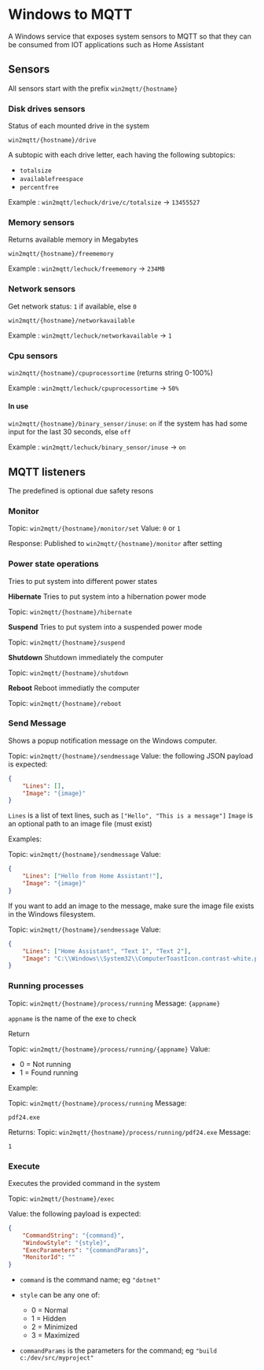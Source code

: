 # Windows to MQTT

A Windows service that exposes system sensors to MQTT so that they can be consumed from IOT applications such as Home Assistant

## Sensors

All sensors start with the prefix `win2mqtt/{hostname}`

### Disk drives sensors

Status of each mounted drive in the system

`win2mqtt/{hostname}/drive`

A subtopic with each drive letter, each having the following subtopics:

- `totalsize`
- `availablefreespace`
- `percentfree`

Example : `win2mqtt/lechuck/drive/c/totalsize` → `13455527`

### Memory sensors

Returns available memory in Megabytes

`win2mqtt/{hostname}/freememory `

Example : `win2mqtt/lechuck/freememory` → `234MB`

### Network sensors

Get network status: `1` if available, else `0`

`win2mqtt/{hostname}/networkavailable`

Example : `win2mqtt/lechuck/networkavailable` → `1`

### Cpu sensors

`win2mqtt/{hostname}/cpuprocessortime` (returns string 0-100%)

Example : `win2mqtt/lechuck/cpuprocessortime` →  `50%`

#### In use

`win2mqtt/{hostname}/binary_sensor/inuse`: `on` if the system has had some input for the last 30 seconds, else `off`

Example : `win2mqtt/lechuck/binary_sensor/inuse` → `on`

## MQTT listeners

The predefined is optional due safety resons

### Monitor

Topic: `win2mqtt/{hostname}/monitor/set`
Value: `0` or `1`

Response:
Published to `win2mqtt/{hostname}/monitor` after setting

### Power state operations

Tries to put system into different power states

**Hibernate**
Tries to put system into a hibernation power mode

Topic: `win2mqtt/{hostname}/hibernate`

**Suspend**
Tries to put system into a suspended power mode

Topic: `win2mqtt/{hostname}/suspend `

**Shutdown**
Shutdown immediately the computer

Topic: `win2mqtt/{hostname}/shutdown`

**Reboot**
Reboot immediatly the computer

Topic: `win2mqtt/{hostname}/reboot`

### Send Message

Shows a popup notification message on the Windows computer.

Topic: `win2mqtt/{hostname}/sendmessage`
Value: the following JSON payload is expected:

```json
{ 
	"Lines": [],
	"Image": "{image}"
}
```
`Lines` is a list of text lines, such as `["Hello", "This is a message"]`
`Image` is an optional path to an image file (must exist)

Examples: 

Topic: `win2mqtt/{hostname}/sendmessage`
Value:
```json
{ 
	"Lines": ["Hello from Home Assistant!"],
	"Image": "{image}"
}
```

If you want to add an image to the message, make sure the image file exists in the Windows filesystem.

Topic: `win2mqtt/{hostname}/sendmessage`
Value:
```json
{ 
	"Lines": ["Home Assistant", "Text 1", "Text 2"],
	"Image": "C:\\Windows\\System32\\ComputerToastIcon.contrast-white.png"
}
```

### Running processes

Topic: `win2mqtt/{hostname}/process/running`
Message: `{appname}`

`appname` is the name of the exe to check

Return

Topic: `win2mqtt/{hostname}/process/running/{appname}`
Value:
* 0 = Not running
* 1 = Found running

Example:

Topic: `win2mqtt/{hostname}/process/running`
Message:
```
pdf24.exe
```

Returns:
Topic: `win2mqtt/{hostname}/process/running/pdf24.exe`
Message:
```
1
```

### Execute

Executes the provided command in the system

Topic: `win2mqtt/{hostname}/exec`

Value: the following payload is expected:

```json
{ 
	"CommandString": "{command}",
	"WindowStyle": "{style}",
	"ExecParameters": "{commandParams}",
	"MonitorId": ""
}
```
* `command` is the command name; eg `"dotnet"`
* `style` can be any one of:

  * 0 = Normal
  * 1 = Hidden
  * 2 = Minimized
  * 3 = Maximized

* `commandParams` is the parameters for the command; eg `"build c:/dev/src/myproject"`
